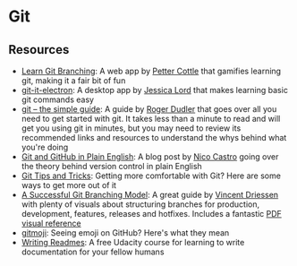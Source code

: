 # Git

## Resources

* [Learn Git Branching](http://learngitbranching.js.org/): A web app by [Petter Cottle](https://github.com/pcottle) that gamifies learning git, making it a fair bit of fun
* [git-it-electron](https://github.com/jlord/git-it-electron): A desktop app by [Jessica Lord](https://github.com/jlord) that makes learning basic git commands easy
* [git – the simple guide](http://rogerdudler.github.io/git-guide/): A guide by [Roger Dudler](https://github.com/rogerdudler) that goes over all you need to get started with git. It takes less than a minute to read and will get you using git in minutes, but you may need to review its recommended links and resources to understand the whys behind what you're doing
* [Git and GitHub in Plain English](https://blog.red-badger.com/blog/2016/11/29/gitgithub-in-plain-english): A blog post by [Nico Castro](https://twitter.com/nicollecastrog) going over the theory behind version control in plain English
* [Git Tips and Tricks](https://about.gitlab.com/2016/12/08/git-tips-and-tricks/): Getting more comfortable with Git? Here are some ways to get more out of it
* [A Successful Git Branching Model](http://nvie.com/posts/a-successful-git-branching-model/): A great guide by [Vincent Driessen](http://nvie.com/about/) with plenty of visuals about structuring branches for production, development, features, releases and hotfixes. Includes a fantastic [PDF visual reference](http://nvie.com/files/Git-branching-model.pdf)
* [gitmoji](https://gitmoji.carloscuesta.me/): Seeing emoji on GitHub? Here's what they mean
* [Writing Readmes](https://www.udacity.com/course/writing-readmes--ud777): A free Udacity course for learning to write documentation for your fellow humans
